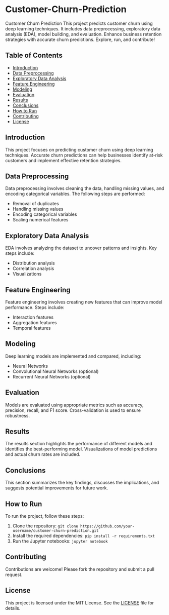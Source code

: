# Customer-Churn-Prediction
Customer Churn Prediction  This project predicts customer churn using deep learning techniques. It includes data preprocessing, exploratory data analysis (EDA), model building, and evaluation. Enhance business retention strategies with accurate churn predictions. Explore, run, and contribute!

## Table of Contents
- [Introduction](#introduction)
- [Data Preprocessing](#data-preprocessing)
- [Exploratory Data Analysis](#exploratory-data-analysis)
- [Feature Engineering](#feature-engineering)
- [Modeling](#modeling)
- [Evaluation](#evaluation)
- [Results](#results)
- [Conclusions](#conclusions)
- [How to Run](#how-to-run)
- [Contributing](#contributing)
- [License](#license)

## Introduction

This project focuses on predicting customer churn using deep learning techniques. Accurate churn predictions can help businesses identify at-risk customers and implement effective retention strategies.

## Data Preprocessing

Data preprocessing involves cleaning the data, handling missing values, and encoding categorical variables. The following steps are performed:
- Removal of duplicates
- Handling missing values
- Encoding categorical variables
- Scaling numerical features

## Exploratory Data Analysis

EDA involves analyzing the dataset to uncover patterns and insights. Key steps include:
- Distribution analysis
- Correlation analysis
- Visualizations

## Feature Engineering

Feature engineering involves creating new features that can improve model performance. Steps include:
- Interaction features
- Aggregation features
- Temporal features

## Modeling

Deep learning models are implemented and compared, including:
- Neural Networks
- Convolutional Neural Networks (optional)
- Recurrent Neural Networks (optional)

## Evaluation

Models are evaluated using appropriate metrics such as accuracy, precision, recall, and F1 score. Cross-validation is used to ensure robustness.

## Results

The results section highlights the performance of different models and identifies the best-performing model. Visualizations of model predictions and actual churn rates are included.

## Conclusions

This section summarizes the key findings, discusses the implications, and suggests potential improvements for future work.

## How to Run

To run the project, follow these steps:
1. Clone the repository: `git clone https://github.com/your-username/customer-churn-prediction.git`
2. Install the required dependencies: `pip install -r requirements.txt`
3. Run the Jupyter notebooks: `jupyter notebook`

## Contributing

Contributions are welcome! Please fork the repository and submit a pull request.

## License

This project is licensed under the MIT License. See the [LICENSE](LICENSE) file for details.
